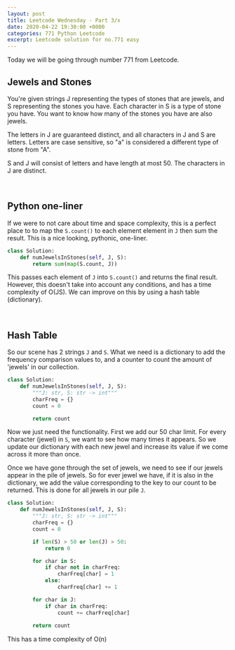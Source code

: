 ```yaml
---
layout: post
title: Leetcode Wednesday - Part 3/x
date: 2020-04-22 19:30:00 +0000
categories: 771 Python Leetcode
excerpt: Leetcode solution for no.771 easy
---
```


Today we will be going through number 771 from Leetcode.

## Jewels and Stones
You're given strings J representing the types of stones that are jewels, and S representing the stones you have.  Each character in S is a type of stone you have.  You want to know how many of the stones you have are also jewels.

The letters in J are guaranteed distinct, and all characters in J and S are letters. Letters are case sensitive, so "a" is considered a different type of stone from "A".

S and J will consist of letters and have length at most 50.
The characters in J are distinct.

<br>

## Python one-liner
If we were to not care about time and space complexity, this is a perfect place to to map the `S.count()` to each element element in `J` then sum the result. This is a nice looking, pythonic, one-liner.

```python
class Solution:
    def numJewelsInStones(self, J, S):
        return sum(map(S.count, J))
```
This passes each element of `J` into `S.count()` and returns the final result. However, this doesn't take into account any conditions, and has a time complexity of O(JS). We can improve on this by using a hash table (dictionary).

<br>

## Hash Table
So our scene has 2 strings `J` and `S`. What we need is a dictionary to add the frequency comparison values to, and a counter to count the amount of 'jewels' in our collection. 

```python
class Solution:
    def numJewelsInStones(self, J, S):
        """J: str, S: str -> int"""
        charFreq = {}
        count = 0

        return count
```

Now we just need the functionality. First we add our 50 char limit. For every character (jewel) in `S`, we want to see how many times it appears. So we update our dictionary with each new jewel and increase its value if we come across it more than once.

Once we have gone through the set of jewels, we need to see if our jewels appear in the pile of jewels. So for ever jewel we have, if it is also in the dictionary, we add the value corresponding to the key to our count to be returned. This is done for all jewels in our pile `J`.


```python
class Solution:
    def numJewelsInStones(self, J, S):
        """J: str, S: str -> int"""
        charFreq = {}
        count = 0

        if len(S) > 50 or len(J) > 50:
            return 0

        for char in S:
            if char not in charFreq:
                charFreq[char] = 1
            else:
                charFreq[char] += 1

        for char in J:
            if char in charFreq:
                count += charFreq[char]
        
        return count
```

This has a time complexity of O(n)